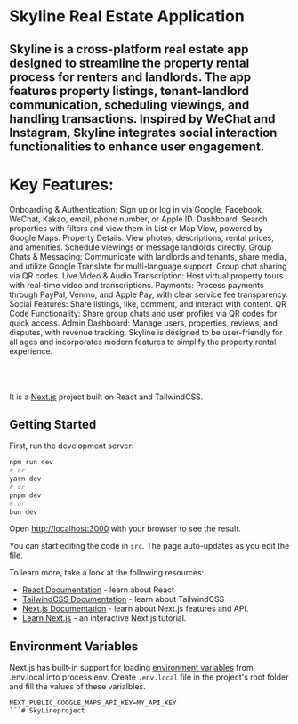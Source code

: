 # Skyline Real Estate Application
## Skyline is a cross-platform real estate app designed to streamline the property rental process for renters and landlords. The app features property listings, tenant-landlord communication, scheduling viewings, and handling transactions. Inspired by WeChat and Instagram, Skyline integrates social interaction functionalities to enhance user engagement.

# Key Features:
Onboarding & Authentication: Sign up or log in via Google, Facebook, WeChat, Kakao, email, phone number, or Apple ID.
Dashboard: Search properties with filters and view them in List or Map View, powered by Google Maps.
Property Details: View photos, descriptions, rental prices, and amenities. Schedule viewings or message landlords directly.
Group Chats & Messaging: Communicate with landlords and tenants, share media, and utilize Google Translate for multi-language support. Group chat sharing via QR codes.
Live Video & Audio Transcription: Host virtual property tours with real-time video and transcriptions.
Payments: Process payments through PayPal, Venmo, and Apple Pay, with clear service fee transparency.
Social Features: Share listings, like, comment, and interact with content.
QR Code Functionality: Share group chats and user profiles via QR codes for quick access.
Admin Dashboard: Manage users, properties, reviews, and disputes, with revenue tracking.
Skyline is designed to be user-friendly for all ages and incorporates modern features to simplify the property rental experience.




<!---------------------------------------------------------------------------------------------------------------------------------------------------------------------------------------------->
<br><br><br>
It is a [Next.js](https://nextjs.org/) project built on React and TailwindCSS.

## Getting Started

First, run the development server:

```bash
npm run dev
# or
yarn dev
# or
pnpm dev
# or
bun dev
```

Open [http://localhost:3000](http://localhost:3000) with your browser to see the result.

You can start editing the code in `src`. The page auto-updates as you edit the file.

To learn more, take a look at the following resources:

- [React Documentation](https://react.dev/) - learn about React
- [TailwindCSS Documentation](https://tailwindcss.com/) - learn about TailwindCSS
- [Next.js Documentation](https://nextjs.org/docs) - learn about Next.js features and API.
- [Learn Next.js](https://nextjs.org/learn) - an interactive Next.js tutorial.


## Environment Variables

Next.js has built-in support for loading [environment variables](https://nextjs.org/docs/app/building-your-application/configuring/environment-variables)
from .env.local into process.env. Create `.env.local` file in the project's root folder and fill the values of these varialbles. 

```env
NEXT_PUBLIC_GOOGLE_MAPS_API_KEY=MY_API_KEY
```# SkyLineproject
